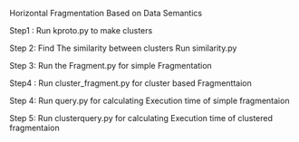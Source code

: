 Horizontal Fragmentation Based on Data Semantics

Step1 : Run kproto.py to make clusters 

Step 2: Find  The similarity between clusters Run similarity.py

Step 3: Run the Fragment.py for simple Fragmentation

Step4 : Run cluster_fragment.py for cluster based Fragmenttaion 

Step 4: Run query.py for calculating Execution time of simple fragmentaion

Step 5: Run clusterquery.py for calculating Execution time of clustered fragmentaion

